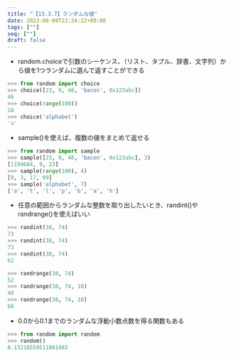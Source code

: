 ```yaml
---
title: "【13.3.7】ランダムな値"
date: 2023-08-09T22:24:22+09:00
tags: [""]
seq: [""]
draft: false
---
```


- random.choiceで引数のシーケンス、（リスト、タプル、辞書、文字列）から値を1つランダムに選んで返すことができる

```python
>>> from random import choice
>>> choice([23, 9, 46, 'bacon', 0x123abc])
46
>>> choice(range(100))
18
>>> choice('alphabet')
'a'
```

- sample()を使えば、複数の値をまとめて返せる

```python
>>> from random import sample
>>> sample([23, 9, 46, 'bacon', 0x123abc], 3)
[1194684, 9, 23]
>>> sample(range(100), 4)
[9, 3, 17, 89]
>>> sample('alphabet', 7)
['a', 't', 'l', 'p', 'b', 'a', 'h']
```

- 任意の範囲からランダムな整数を取り出したいとき、randint()やrandrange()を使えばいい

```python
>>> randint(38, 74)
73
>>> randint(38, 74)
73
>>> randint(38, 74)
62

>>> randrange(38, 74)
52
>>> randrange(38, 74, 10)
48
>>> randrange(38, 74, 10)
68
```

- 0.0から0.1までのランダムな浮動小数点数を得る関数もある

```python
>>> from random import random
>>> random()
0.13216559511081483
```